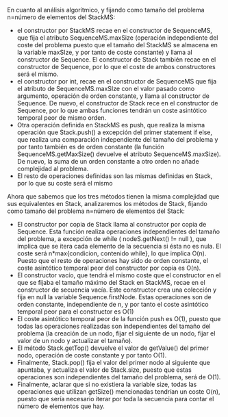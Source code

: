 En cuanto al análisis algorítmico, y fijando como tamaño del problema n=número de elementos del StackMS:

* el constructor por StackMS recae en el constructor de SequenceMS, que fija el atributo SequenceMS.maxSize (operación independiente del coste del problema puesto que el tamaño del StackMS se almacena en la variable maxSIze, y por tanto de coste constante) y llama al constructor de Sequence<E>. El constructor de Stack<E> también recae en el constructor de Sequence<E>, por lo que el coste de ambos constructores será el mismo.
* el constructor por int, recae en el constructor de SequenceMS que fija el atributo de SequenceMS.maxSIze con el valor pasado como argumento, operación de orden constante, y llama al constructor de Sequence<E>. De nuevo, el constructor de Stack<E> rece en el constructor de Sequence<E>, por lo que ambas funciones tendrán un coste asintótico temporal peor de mismo orden.
* Otra operación definida en StackMS<E> es push, que realiza la misma operación que Stack.push() a excepción del primer statement if else, que realiza una comparación independiente del tamaño del problema y por tanto también es de orden constante (la función SequenceMS.getMaxSize() devuelve el atributo SequenceMS.maxSize). De nuevo, la suma de un orden constante a otro orden no añade complejidad al problema.
* El resto de operaciones definidas son las mismas definidas en Stack<E>, por lo que su coste será el mismo

Ahora que sabemos que los tres métodos tienen la misma complejidad que sus equivalentes en Stack<E>, analizaremos los métodos de Stack<E>, fijando como tamaño del problema n=número de elementos del Stack<E>:

* El constructor por copia de Stack llama al constructor por copia de Sequence. Esta función realiza operaciones independientes del tamaño del problema, a excepción de while ( nodeS.getNext() != null ), que implica que se itera cada elemento de la secuencia si ésta no es nula. El coste será n*max{condicion, contenido while}, lo que implica O(n). Puesto que el resto de operaciones hay sido de orden constante, el coste asintótico temporal peor del constructor por copia es O(n).
* El constructor vacío, que tendrá el mismo coste que el constructor en el que se fijaba el tamaño máximo del Stack en StackMS, recae en el constructor de secuencia vacía. Este constructor crea una colección y fija en null la variable Sequence.firstNode. Estas operaciones son de orden constante, independiente de n, y por tanto el coste asintótico temporal peor para el constructor es O(1)
* El coste asintótico temporal peor de la función push es O(1), puesto que todas las operaciones realizadas son independientes del tamaño del problema (la creación de un nodo, fijar el siguiente de un nodo, fijar el valor de un nodo y actualizar el tamaño).
* El método Stack.getTop() devuelve el valor de getValue() del primer nodo, operación de coste constante y por tanto O(1).
* Finalmente, Stack.pop() fija el valor del primer nodo al siguiente que apuntaba, y actualiza el valor de Stack.size, puesto que estas operaciones son independientes del tamaño del problema, será de O(1).
* Finalmente, aclarar que si no existiera la variable size, todas las operaciones que utilizan getSize() mencionadas tendrían un coste O(n), puesto que sería necesario iterar por toda la secuencia para contar el número de elementos que hay.